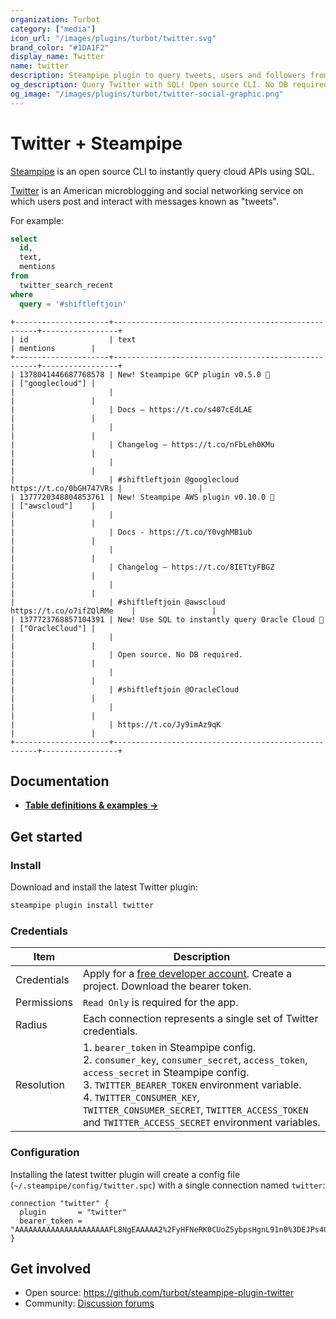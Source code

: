 ```yaml
---
organization: Turbot
category: ["media"]
icon_url: "/images/plugins/turbot/twitter.svg"
brand_color: "#1DA1F2"
display_name: Twitter
name: twitter
description: Steampipe plugin to query tweets, users and followers from Twitter.
og_description: Query Twitter with SQL! Open source CLI. No DB required.
og_image: "/images/plugins/turbot/twitter-social-graphic.png"
---
```


# Twitter + Steampipe

[Steampipe](https://steampipe.io) is an open source CLI to instantly query cloud APIs using SQL.

[Twitter](https://twitter.com) is an American microblogging and social networking service on which users post and interact with messages known as "tweets".

For example:

```sql
select
  id,
  text,
  mentions
from
  twitter_search_recent
where
  query = '#shiftleftjoin'
```

```
+---------------------+-----------------------------------------------------+-----------------+
| id                  | text                                                | mentions        |
+---------------------+-----------------------------------------------------+-----------------+
| 1378041446687768578 | New! Steampipe GCP plugin v0.5.0 🚀                 | ["googlecloud"] |
|                     |                                                     |                 |
|                     | Docs — https://t.co/s407cEdLAE                      |                 |
|                     |                                                     |                 |
|                     | Changelog — https://t.co/nFbLeh0KMu                 |                 |
|                     |                                                     |                 |
|                     | #shiftleftjoin @googlecloud https://t.co/0bGH747VRs |                 |
| 1377720348804853761 | New! Steampipe AWS plugin v0.10.0 🚀                | ["awscloud"]    |
|                     |                                                     |                 |
|                     | Docs - https://t.co/Y0vghMB1ub                      |                 |
|                     |                                                     |                 |
|                     | Changelog – https://t.co/8IETtyFBGZ                 |                 |
|                     |                                                     |                 |
|                     | #shiftleftjoin @awscloud https://t.co/o7ifZQlRMe    |                 |
| 1377723768857104391 | New! Use SQL to instantly query Oracle Cloud 🚀     | ["OracleCloud"] |
|                     |                                                     |                 |
|                     | Open source. No DB required.                        |                 |
|                     |                                                     |                 |
|                     | #shiftleftjoin @OracleCloud                         |                 |
|                     |                                                     |                 |
|                     | https://t.co/Jy9imAz9qK                             |                 |
+---------------------+-----------------------------------------------------+-----------------+
```

## Documentation

- **[Table definitions & examples →](/plugins/turbot/twitter/tables)**

## Get started

### Install

Download and install the latest Twitter plugin:

```bash
steampipe plugin install twitter
```

### Credentials

| Item | Description |
| - | - |
| Credentials | Apply for a [free developer account](https://developer.twitter.com/en/apply-for-access). Create a project. Download the bearer token. |
| Permissions | `Read Only` is required for the app. |
| Radius | Each connection represents a single set of Twitter credentials. |
| Resolution |  1. `bearer_token` in Steampipe config.<br />2. `consumer_key`, `consumer_secret`, `access_token`, `access_secret` in Steampipe config.<br />3. `TWITTER_BEARER_TOKEN` environment variable.<br />4. `TWITTER_CONSUMER_KEY`, `TWITTER_CONSUMER_SECRET`, `TWITTER_ACCESS_TOKEN` and `TWITTER_ACCESS_SECRET` environment variables. |

### Configuration

Installing the latest twitter plugin will create a config file (`~/.steampipe/config/twitter.spc`) with a single connection named `twitter`:

```hcl
connection "twitter" {
  plugin       = "twitter"
  bearer_token = "AAAAAAAAAAAAAAAAAAAAAFL8NgEAAAAA2%2FyHFNeRK0CUoZ5ybpsHgnL91n0%3DEJPs4GsJVU8ZlrHYr1x0eyb4Br48WeqLtmM4aAKbIxpInTrrIu"
}
```

## Get involved

* Open source: https://github.com/turbot/steampipe-plugin-twitter
* Community: [Discussion forums](https://github.com/turbot/steampipe/discussions)
